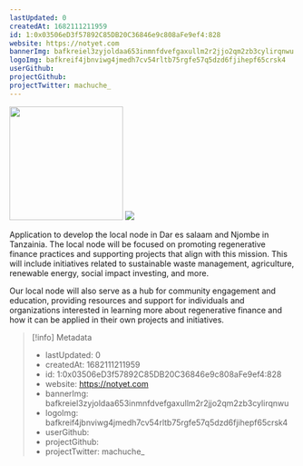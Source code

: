 ```yaml
---
lastUpdated: 0
createdAt: 1682111211959
id: 1:0x03506eD3f57892C85DB20C36846e9c808aFe9ef4:828
website: https://notyet.com
bannerImg: bafkreiel3zyjoldaa653inmnfdvefgaxullm2r2jjo2qm2zb3cylirqnwu
logoImg: bafkreif4jbnviwg4jmedh7cv54rltb75rgfe57q5dzd6fjihepf65crsk4
userGithub:
projectGithub:
projectTwitter: machuche_
---
```


<img style="width: 200px" src="https://ipfs-grants-stack.gitcoin.co/ipfs/bafkreif4jbnviwg4jmedh7cv54rltb75rgfe57q5dzd6fjihepf65crsk4">

<img src="https://ipfs-grants-stack.gitcoin.co/ipfs/bafkreiel3zyjoldaa653inmnfdvefgaxullm2r2jjo2qm2zb3cylirqnwu">

 Application to develop the local node in Dar es salaam and Njombe in Tanzainia. The local node will be focused on promoting regenerative finance practices and supporting projects that align with this mission. This will include initiatives related to sustainable waste management, agriculture, renewable energy, social impact investing, and more.

Our local node will also serve as a hub for community engagement and education, providing resources and support for individuals and organizations interested in learning more about regenerative finance and how it can be applied in their own projects and initiatives.

> [!info] Metadata
> * lastUpdated: 0
> * createdAt: 1682111211959
> * id: 1:0x03506eD3f57892C85DB20C36846e9c808aFe9ef4:828
> * website: https://notyet.com
> * bannerImg: bafkreiel3zyjoldaa653inmnfdvefgaxullm2r2jjo2qm2zb3cylirqnwu
> * logoImg: bafkreif4jbnviwg4jmedh7cv54rltb75rgfe57q5dzd6fjihepf65crsk4
> * userGithub: 
> * projectGithub: 
> * projectTwitter: machuche_
